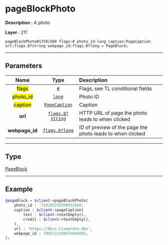# pageBlockPhoto

**Description** : *A photo*

**Layer** : 211

```tl
pageBlockPhoto#1759c560 flags:# photo_id:long caption:PageCaption url:flags.0?string webpage_id:flags.0?long = PageBlock;
```

---

## Parameters

| Name | Type | Description |
| :---: | :---: | :--- |
| <mark>flags</mark> | [`#`](type/#) | Flags, see TL conditional fields |
| <mark>photo_id</mark> | [`long`](type/long) | Photo ID |
| <mark>caption</mark> | [`PageCaption`](type/PageCaption) | Caption |
| **url** | [`flags.0?string`](type/string) | HTTP URL of page the photo leads to when clicked |
| **webpage_id** | [`flags.0?long`](type/long) | ID of preview of the page the photo leads to when clicked |

---

## Type

[PageBlock](type/PageBlock)

---

## Example

```php
$pageBlock = $client->pageBlockPhoto(
	photo_id : -758205330396932660,
	caption : $client->pageCaption(
		text : $client->textEmpty(),
		credit : $client->textEmpty(),
	),
	url : 'https://docs.liveproto.dev',
	webpage_id : 3960721186676069865,
);
```